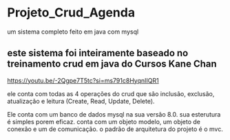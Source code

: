 # Projeto_Crud_Agenda
um sistema completo feito em java com mysql 

## este sistema foi inteiramente baseado no treinamento crud em java do Cursos Kane Chan
https://youtu.be/-2Qgpe7T5tc?si=ms791c8HyqnIIQR1

ele conta com todas as 4 operações do crud que são inclusão, exclusão, atualização e leitura (Create, Read, Update, Delete).

Ele conta com um banco de dados mysql na sua versão 8.0. 
sua esterutura é simples porem eficaz. conta com um objeto modelo, um objeto de conexão e um de comunicação. 
o padrão de arquitetura do projeto é o mvc.

